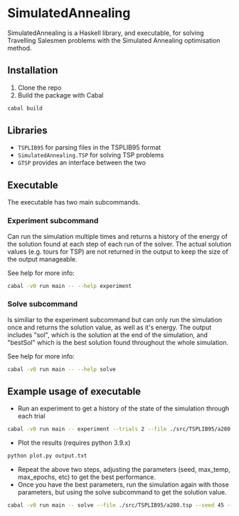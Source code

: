 
# SimulatedAnnealing 

SimulatedAnnealing is a Haskell library, and executable, for solving Travelling Salesmen problems with the Simulated Annealing optimisation method.

## Installation

1. Clone the repo
2. Build the package with Cabal
```bash
cabal build
```

## Libraries
- `TSPLIB95` for parsing files in the TSPLIB95 format
- `SimulatedAnnealing.TSP` for solving TSP problems
- `GTSP` provides an interface between the two

## Executable
The executable has two main subcommands.
### Experiment subcommand
Can run the simulation multiple times and returns a history of the energy of the solution found at each step of each run of the solver. The actual solution values (e.g. tours for TSP) are not returned in the output to keep the size of the output manageable.

See help for more info:
```bash
cabal -v0 run main -- --help experiment
```


### Solve subcommand
Is similiar to the experiment subcommand but can only run the simulation once and returns the solution value, as well as it's energy. The output includes "sol", which is the solution at the end of the simulation, and "bestSol" which is the best solution found throughout the whole simulation.

See help for more info:
```bash
cabal -v0 run main -- --help solve
```

## Example usage of executable
- Run an experiment to get a history of the state of the simulation through each trial
```bash
cabal -v0 run main -- experiment --trials 2 --file ./src/TSPLIB95/a280.tsp --seed 45 --max_temp 5 --max_epochs 700000 > output.txt
```
- Plot the results (requires python 3.9.x)
```bash
python plot.py output.txt
```
- Repeat the above two steps, adjusting the parameters (seed, max_temp, max_epochs, etc) to get the best performance.
- Once you have the best parameters, run the simulation again with those parameters, but using the solve subcommand to get the solution value.
```bash
cabal -v0 run main -- solve --file ./src/TSPLIB95/a280.tsp --seed 45 --max_temp 5 --max_epochs 700000 > output.txt
```
